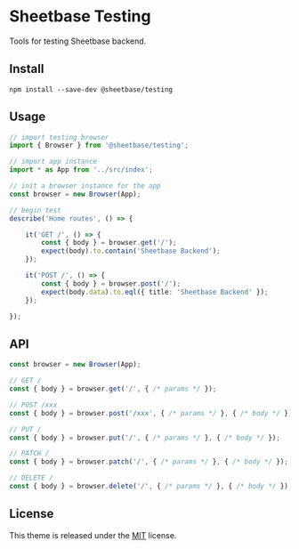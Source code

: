 # Sheetbase Testing

Tools for testing Sheetbase backend.

## Install

`npm install --save-dev @sheetbase/testing`

## Usage

```ts
// import testing browser
import { Browser } from '@sheetbase/testing';

// import app instance
import * as App from '../src/index';

// init a browser instance for the app
const browser = new Browser(App);

// begin test
describe('Home routes', () => {

    it('GET /', () => {
        const { body } = browser.get('/');
        expect(body).to.contain('Sheetbase Backend');
    });

    it('POST /', () => {
        const { body } = browser.post('/');
        expect(body.data).to.eql({ title: 'Sheetbase Backend' });
    });

});

```

## API

```ts
const browser = new Browser(App);

// GET /
const { body } = browser.get('/', { /* params */ });

// POST /xxx
const { body } = browser.post('/xxx', { /* params */ }, { /* body */ });

// PUT /
const { body } = browser.put('/', { /* params */ }, { /* body */ });

// PATCH /
const { body } = browser.patch('/', { /* params */ }, { /* body */ });

// DELETE /
const { body } = browser.delete('/', { /* params */ }, { /* body */ });

```

## License

This theme is released under the [MIT][license_url] license.

<!-- block:footer -->

[license_url]: https://github.com/sheetbase/testing/blob/master/LICENSE

<!-- /block:footer -->
